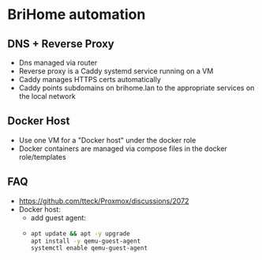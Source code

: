 # BriHome automation

## DNS + Reverse Proxy

* Dns managed via router
* Reverse proxy is a Caddy systemd service running on a VM
* Caddy manages HTTPS certs automatically
* Caddy points subdomains on brihome.lan to the appropriate services on the local network

## Docker Host

* Use one VM for a "Docker host" under the docker role
* Docker containers are managed via compose files in the docker role/templates

## FAQ

* https://github.com/tteck/Proxmox/discussions/2072
* Docker host:
  * add guest agent:
  * ```bash
    apt update && apt -y upgrade
    apt install -y qemu-guest-agent
    systemctl enable qemu-guest-agent
    ```